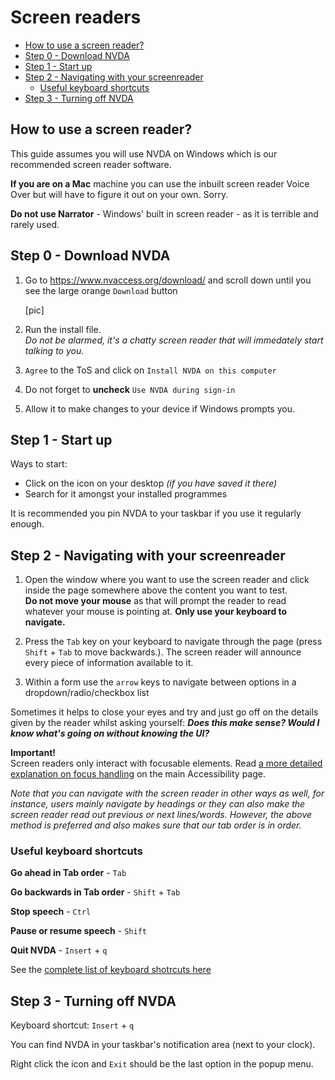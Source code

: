 # Screen readers <!-- omit in toc -->

- [How to use a screen reader?](#how-to-use-a-screen-reader)
- [Step 0 - Download NVDA](#step-0---download-nvda)
- [Step 1 - Start up](#step-1---start-up)
- [Step 2 - Navigating with your screenreader](#step-2---navigating-with-your-screenreader)
  - [Useful keyboard shortcuts](#useful-keyboard-shortcuts)
- [Step 3 - Turning off NVDA](#step-3---turning-off-nvda)

## How to use a screen reader?

This guide assumes you will use NVDA on Windows which is our recommended screen reader software.

**If you are on a Mac** machine you can use the inbuilt screen reader Voice Over but will have to figure it out on your own. Sorry.

**Do not use Narrator** - Windows' built in screen reader - as it is terrible and rarely used.

## Step 0 - Download NVDA

1. Go to https://www.nvaccess.org/download/ and scroll down until you see the large orange `Download` button
   
   [pic]

2. Run the install file.\
    *Do not be alarmed, it's a chatty screen reader that will immedately start talking to you.*

3. `Agree` to the ToS and click on `Install NVDA on this computer`
4. Do not forget to **uncheck** `Use NVDA during sign-in`
5. Allow it to make changes to your device if Windows prompts you.

## Step 1 - Start up

Ways to start:

- Click on the icon on your desktop *(if you have saved it there)*
- Search for it amongst your installed programmes

It is recommended you pin NVDA to your taskbar if you use it regularly enough.
   
## Step 2 - Navigating with your screenreader

1. Open the window where you want to use the screen reader and click inside the page somewhere above the content you want to test.\
   **Do not move your mouse** as that will prompt the reader to read whatever your mouse is pointing at. **Only use your keyboard to navigate.**
   
2. Press the `Tab` key on your keyboard to navigate through the page (press `Shift` + `Tab` to move backwards.). The screen reader will announce every piece of information available to it.

3. Within a form use the `arrow` keys to navigate between options in a dropdown/radio/checkbox list

Sometimes it helps to close your eyes and try and just go off on the details given by the reader whilst asking yourself: ***Does this make sense? Would I know what's going on without knowing the UI?***

**Important!**\
Screen readers only interact with focusable elements. Read [a more detailed explanation on focus handling](/readme.md) on the main Accessibility page.

*Note that you can navigate with the screen reader in other ways as well, for instance, users mainly navigate by headings or they can also make the screen reader read out previous or next lines/words. However, the above method is preferred and also makes sure that our tab order is in order.*

### Useful keyboard shortcuts

**Go ahead in Tab order** - `Tab`

**Go backwards in Tab order** - `Shift` + `Tab`

**Stop speech** - `Ctrl`

**Pause or resume speech** - `Shift`

**Quit NVDA** - `Insert` + `q`

See the [complete list of keyboard shotrcuts here](https://www.nvaccess.org/files/nvdaTracAttachments/455/keycommands%20with%20laptop%20keyboard%20layout.html)

## Step 3 - Turning off NVDA

Keyboard shortcut: `Insert` + `q`

You can find NVDA in your taskbar's notification area (next to your clock).

Right click the icon and `Exit` should be the last option in the popup menu.
